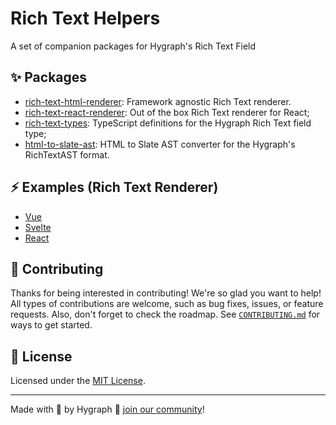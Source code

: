 # Rich Text Helpers

A set of companion packages for Hygraph's Rich Text Field

## ✨ Packages

- [rich-text-html-renderer](./packages/html-renderer): Framework agnostic Rich Text renderer.
- [rich-text-react-renderer](./packages/react-renderer): Out of the box Rich Text renderer for React;
- [rich-text-types](./packages/types): TypeScript definitions for the Hygraph Rich Text field type;
- [html-to-slate-ast](./packages/html-to-slate-ast): HTML to Slate AST converter for the Hygraph's RichTextAST format.

## ⚡️ Examples (Rich Text Renderer)

- [Vue](./examples/vue)
- [Svelte](./examples/svelte/)
- [React](./examples/react/)

## 🤝 Contributing

Thanks for being interested in contributing! We're so glad you want to help! All types of contributions are welcome, such as bug fixes, issues, or feature requests. Also, don't forget to check the roadmap. See [`CONTRIBUTING.md`](./.github/CONTRIBUTING.md) for ways to get started.

## 📝 License

Licensed under the [MIT License](./LICENSE.md).

---

Made with 💜 by Hygraph 👋 [join our community](https://slack.hygraph.com/)!

